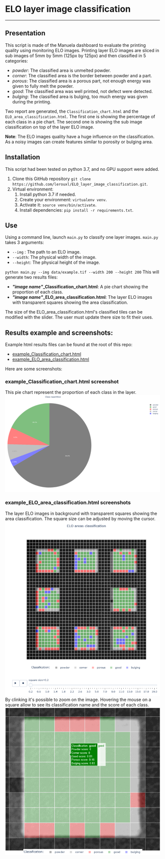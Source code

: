 # ELO layer image classification
____
## Presentation
This script is made of the Manuela dashboard to evaluate the printing quality using monitoring ELO images.
Printing layer ELO images are sliced in sub images of 5mm by 5mm (125px by 125px) and then classified in 5 categories:
- *powder*: The classified area is unmelted powder.
- *corner*: The classified area is the border between powder and a part.
- *porous*: The classified area is a porous part, not enough energy was given to fully melt the powder.
- *good*: The classified area was well printed, not defect were detected.
- *bulging*: The classified area is bulging, too much energy was given during the printing.

Two report are generated, the `Classification_chart.html` and the `ELO_area_classification.html`.
The first one is showing the percentage of each class in a pie chart.
The second one is showing the sub image classification on top of the layer ELO image. 

**Note**: The ELO images quality have a huge influence on the classification. 
As a noisy images can create features similar to porosity or bulging area.

## Installation
This script had been tested on python 3.7, and no GPU support were added.

1. Clone this GitHub repository `git clone https://github.com/lerouxl/ELO_layer_image_classification.git`.
2. Virtual environment:
   1. Install python 3.7 if needed.
   2. Create your environment: `virtualenv venv`.
   3. Activate it: `source venv/bin/activate`.
   4. Install dependencies: `pip install -r requirements.txt`.


## Use
Using a command line, launch `main.py` to classify one layer images.
`main.py` takes 3 arguments:
- `--img` : The path to an ELO image.
- `--width`: The physical width of the image.
- `--height`: The physical height of the image.

`python main.py --img data/example.tif --width 200 --height 200`
This will generate two results files:
- ***"image name"*_Classification_chart.html**: A pie chart showing the proportion of each class.
- ***"image name"*_ELO_area_classification.html**: The layer ELO images with transparent squares showing the area classification.

The size of the ELO_area_classification.html's classified tiles can be modified with the slider.
The user must update there size to fit their uses.

## Results example and screenshots:
Example html results files can be found at the root of this repo:
- [example_Classification_chart.html](https://github.com/lerouxl/ELO_layer_image_classification/blob/main/example_Classification_chart.html)
- [example_ELO_area_classification.html](https://github.com/lerouxl/ELO_layer_image_classification/blob/main/example_ELO_area_classification.html)

Here are some screenshots:

### example_Classification_chart.html screenshot
This pie chart represent the proportion of each class in the layer.
![alt text](https://github.com/lerouxl/ELO_layer_image_classification/blob/main/data/Classification_chart.png?raw=true)

### example_ELO_area_classification.html screenshots
The layer ELO images in background with transparent squares showing the area classification.
The square size can be adjusted by moving the cursor.
![alt text](https://github.com/lerouxl/ELO_layer_image_classification/blob/main/data/Area_classification_results.png?raw=true)
By clinking it's possible to zoom on the image.
Hovering the mouse on a square allow to see its classification name and the score of each class.
![alt text](https://github.com/lerouxl/ELO_layer_image_classification/blob/main/data/Area_classification_results_zoom.png?raw=true)





